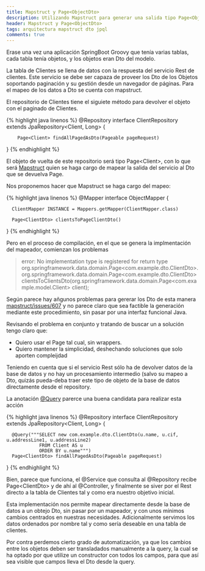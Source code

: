 ```yaml
---
title: Mapstruct y Page<ObjectDto>
description: Utilizando Mapstruct para generar una salida tipo Page<ObjectDto>  
header: Mapstruct y Page<ObjectDto>
tags: arquitectura mapstruct dto jpql
comments: true
---
```


Erase una vez una aplicación SpringBoot Groovy que tenía varias tablas, cada tabla tenía objetos, y los objetos eran Dto del modelo. 

La tabla de Clientes se llena de datos con la respuesta del servicio Rest de clientes. Este servicio se debe ser capaza de proveer los Dto de los Objetos soportando paginación y su gestión desde un navegador de páginas. Para el mapeo de los datos a Dto se cuenta con mapstruct.

El repositorio de Clientes tiene el siguiete método para devolver el objeto con el paginado de Clientes.

{% highlight java linenos %}
  @Repository
  interface ClientRepository extends JpaRepository<Client, Long> {

        Page<Client> findAllPagedAsDto(Pageable pageRequest)

  }
{% endhighlight %}

El objeto de vuelta de este repositorio será tipo Page\<Client\>, con lo que será [Mapstruct](http://mapstruct.org) quien se haga cargo de mapear la salida del servicio al Dto que se devuelva Page<ClientDto>.

Nos proponemos hacer que Mapstruct se haga cargo del mapeo:

{% highlight java linenos %}
  @Mapper
  interface ObjectMapper {

      ClientMapper INSTANCE = Mappers.getMapper(ClientMapper.class)

      Page<ClientDto> clientsToPageClientDto()
      
  }
{% endhighlight %}

Pero en el proceso de compilación, en el que se genera la implmentación del mapeador, comienzan los problemas

> error: No implementation type is registered for return type org.springframework.data.domain.Page\<com.example.dto.ClientDto\>.
> org.springframework.data.domain.Page<com.example.dto.ClientDto> clientsToClientsDto(org.springframework.data.domain.Page<com.example.model.Client> client);

Según parece hay añgunos problemas para gererar los Dto de esta manera [mapstruct/issues/607](https://github.com/mapstruct/mapstruct/issues/607) y no parece claro que sea factible la generación mediante este procedimiento, sin pasar por una interfaz funcional Java.

Revisando el problema en conjunto y tratando de buscar un a solución tengo claro que:

- Quiero usar el Page<ObjectDto> tal cual, sin wrappers.
- Quiero mantener la simplicidad, deshechando soluciones que solo aporten compleijdad

Teniendo en cuenta que si el servicio Rest sólo ha de devolver datos de la base de datos y no hay un procesamiento intermedio (salvo su mapeo a Dto, quizás pueda-deba traer este tipo de objeto de la base de datos directamente desde el repository.

La anotación [@Query](https://docs.spring.io/spring-data/jpa/docs/current/reference/html/#jpa.query-methods.at-query) parerce una buena candidata para realizar esta acción

{% highlight java linenos %}
  @Repository
  interface ClientRepository extends JpaRepository<Client, Long> {

      @Query("""SELECT new com.example.dto.ClientDto(u.name, u.cif, u.addressLine1, u.addressLine2) 
                FROM Client AS u 
                ORDER BY u.name""")
      Page<ClientDto> findAllPagedAsDto(Pageable pageRequest)

  }
{% endhighlight %}

Bien, parece que funciona, el @Service que consulta al @Repository recibe Page\<ClientDto\> y de ahí al @Controller, y finalmente se siver por el Rest directo a la tabla de Clientes tal y como era nuestro objetivo inicial.

Esta implementación nos permite mapear directamente desde la base de datos a un obtejo Dto, sin pasar por un mapeador, y con unos mínimos cambios centrados en nuestras necesidades. Adicionalmente servimos los datos ordenados por nombre tal y como sería deseable en una tabla de clientes.

Por contra perdemos cierto grado de automatización, ya que los cambios entre los objetos deben ser transladados manualmente a la query, la cual se ha optado por que utilize un constructor con todos los campos, para que así sea visible que campos lleva el Dto desde la query.
